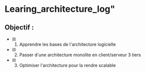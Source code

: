 # Learing_architecture_log"

## Objectif :
- [x] 1. Apprendre les bases de l'architecture logicielle
- [x] 2. Passer d'une architecture monolite en client/serveur 3 tiers
- [x] 3. Optimiser l'architecture pour la rendre scalable

